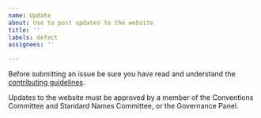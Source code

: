```yaml
---
name: Update
about: Use to post updates to the website
title: ''
labels: defect
assignees: ''

---
```


Before submitting an issue be sure you have read and understand the [contributing guidelines](https://github.com/cf-convention/cf-convention.github.io/blob/master/CONTRIBUTING.md).

Updates to the website must be approved by a member of the Conventions Committee and Standard Names Committee, or the Governance Panel.
